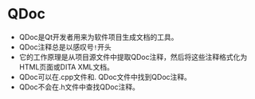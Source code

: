 # QDoc

- QDoc是Qt开发者用来为软件项目生成文档的工具。
- QDoc注释总是以感叹号`!`开头
- 它的工作原理是从项目源文件中提取QDoc注释，然后将这些注释格式化为HTML页面或DITA XML文档。
- QDoc可以在.cpp文件和. QDoc文件中找到QDoc注释。
- QDoc不会在.h文件中查找QDoc注释。
